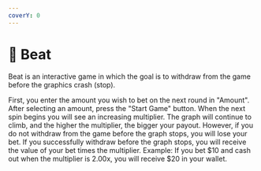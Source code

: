 ```yaml
---
coverY: 0
---
```


# 🚀 Beat

Beat is an interactive game in which the goal is to withdraw from the game before the graphics crash (stop).

First, you enter the amount you wish to bet on the next round in "Amount". After selecting an amount, press the "Start Game" button. When the next spin begins you will see an increasing multiplier. The graph will continue to climb, and the higher the multiplier, the bigger your payout. However, if you do not withdraw from the game before the graph stops, you will lose your bet. If you successfully withdraw before the graph stops, you will receive the value of your bet times the multiplier. Example: If you bet $10 and cash out when the multiplier is 2.00x, you will receive $20 in your wallet.
